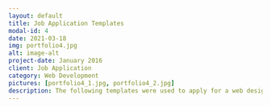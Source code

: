 ```yaml
---
layout: default
title: Job Application Templates
modal-id: 4
date: 2021-03-18
img: portfolio4.jpg
alt: image-alt
project-date: January 2016
client: Job Application
category: Web Development
pictures: [portfolio4_1.jpg, portfolio4_2.jpg]
description: The following templates were used to apply for a web design job in 2016.
---
```

